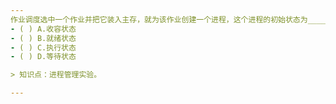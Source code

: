 ```yaml
---
作业调度选中一个作业并把它装入主存，就为该作业创建一个进程，这个进程的初始状态为_____ 。
- ( ) A.收容状态 
- ( ) B.就绪状态 
- ( ) C.执行状态 
- ( ) D.等待状态

> 知识点：进程管理实验。

---
```

